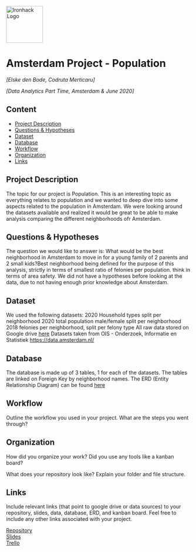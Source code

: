 <img src="https://bit.ly/2VnXWr2" alt="Ironhack Logo" width="100"/>

# Amsterdam Project - Population
*[Elske den Bode, Codruta Merticaru]*

*[Data Analytics Part Time, Amsterdam & June 2020]*

## Content
- [Project Description](#project-description)
- [Questions & Hypotheses](#questions-hypotheses)
- [Dataset](#dataset)
- [Database](#database)
- [Workflow](#workflow)
- [Organization](#organization)
- [Links](#links)


## Project Description
The topic for our project is Population. This is an interesting topic as everything relates to population and we wanted to deep dive into some aspects related to the population in Amsterdam. We were looking around the datasets available and realized it would be great to be able to make analysis comparing the different neighborhoods ofr Amsterdam.

## Questions & Hypotheses
The question we would like to answer is: What would be the best neighborhood in Amsterdam to move in for a young family of 2 parents and 2 small kids?Best neighborhood being defined for the purpose of this analysis, strictly in terms of smallest ratio of felonies per population. think in terms of area safety. 
We did not have a hypotheses before looking at the data, due to not having enough prior knowledge about Amsterdam. 

## Dataset
We used the following datasets:
2020 Household types split per neighborhood
2020 total population male/female split per neighborhood
2018 felonies per neighborhood, split per felony type
All raw data stored on Google drive [here](https://drive.google.com/drive/u/1/folders/1fPJm91F0gBqNM8s9lf7s5NQWeQDltr5D) 
Datasets taken from OIS - Onderzoek, Informatie en Statistiek https://data.amsterdam.nl/

## Database
The database is made up of 3 tables, 1 for each of the datasets. 
The tables are linked on Foreign Key by neighborhood names.
The ERD (Entity Relationship Diagram) can be found [here](https://drive.google.com/file/d/1AWH5Ygm2hIJxvgiS1zD4XGi5nhx6ituJ/view?usp=sharing)


## Workflow
Outline the workflow you used in your project. What are the steps you went through?

## Organization
How did you organize your work? Did you use any tools like a kanban board?

What does your repository look like? Explain your folder and file structure.

## Links
Include relevant links (that point to google drive or data sources) to your repository, slides, data, database, ERD, and kanban board. Feel free to include any other links associated with your project.

[Repository](https://github.com/)  
[Slides](https://slides.com/)  
[Trello](https://trello.com/b/KRSizSyD/amsterdam-project)  
